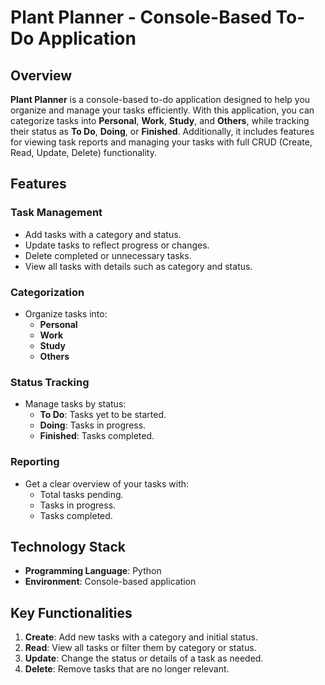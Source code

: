 # Plant Planner - Console-Based To-Do Application

## Overview
**Plant Planner** is a console-based to-do application designed to help you organize and manage your tasks efficiently. With this application, you can categorize tasks into **Personal**, **Work**, **Study**, and **Others**, while tracking their status as **To Do**, **Doing**, or **Finished**. Additionally, it includes features for viewing task reports and managing your tasks with full CRUD (Create, Read, Update, Delete) functionality.

## Features

### Task Management
- Add tasks with a category and status.
- Update tasks to reflect progress or changes.
- Delete completed or unnecessary tasks.
- View all tasks with details such as category and status.

### Categorization
- Organize tasks into:
  - **Personal**
  - **Work**
  - **Study**
  - **Others**

### Status Tracking
- Manage tasks by status:
  - **To Do**: Tasks yet to be started.
  - **Doing**: Tasks in progress.
  - **Finished**: Tasks completed.

### Reporting
- Get a clear overview of your tasks with:
  - Total tasks pending.
  - Tasks in progress.
  - Tasks completed.

## Technology Stack
- **Programming Language**: Python
- **Environment**: Console-based application

## Key Functionalities
1. **Create**: Add new tasks with a category and initial status.
2. **Read**: View all tasks or filter them by category or status.
3. **Update**: Change the status or details of a task as needed.
4. **Delete**: Remove tasks that are no longer relevant.


